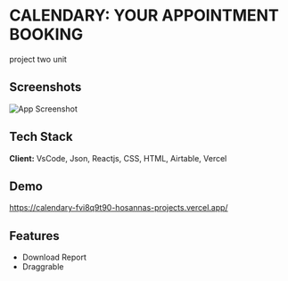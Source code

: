 
# CALENDARY: YOUR APPOINTMENT BOOKING

project two unit



## Screenshots

![App Screenshot](https://i.imgur.com/GocgNuw.png)


## Tech Stack

**Client:** VsCode, Json, Reactjs, CSS, HTML, Airtable, Vercel



## Demo

https://calendary-fvi8q9t90-hosannas-projects.vercel.app/


## Features

- Download Report 
- Draggrable


